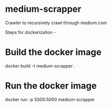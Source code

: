 # medium-scrapper
Crawler to recursively crawl through medium.com


Steps for dockerization -

# Build the docker image
docker build -t medium-scrapper .

# Run the docker image
<!-- docker run medium-scrapper -->

<!-- for running in local machine -->
docker run -p 5000:5000 medium-scrapper
